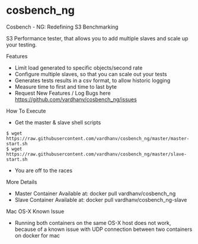 # cosbench_ng
Cosbench - NG: Redefining S3 Benchmarking


S3 Performance tester, that allows you to add multiple slaves and scale up your testing.

Features

* Limit load generated to specific objects/second rate
* Configure multiple slaves, so that you can scale out your tests
* Generates tests results in a csv format, to allow historic logging
* Measure time to first and time to last byte
* Request New Features / Log Bugs here https://github.com/vardhanv/cosbench_ng/issues

How To Execute
* Get the master & slave shell scripts

```
$ wget https://raw.githubusercontent.com/vardhanv/cosbench_ng/master/master-start.sh
$ wget https://raw.githubusercontent.com/vardhanv/cosbench_ng/master/slave-start.sh
```

* You are off to the races

More Details
* Master Container Available at: docker pull vardhanv/cosbench_ng
* Slave Container Available at: docker pull vardhanv/cosbench_ng-slave

Mac OS-X Known Issue
* Running both containers on the same OS-X host does not work, because of a known issue with UDP connection between two containers on docker for mac
